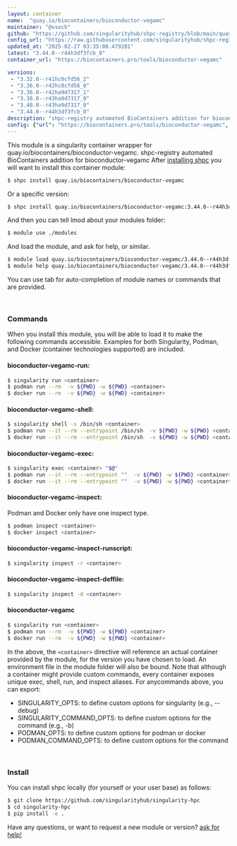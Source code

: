 ```yaml
---
layout: container
name:  "quay.io/biocontainers/bioconductor-vegamc"
maintainer: "@vsoch"
github: "https://github.com/singularityhub/shpc-registry/blob/main/quay.io/biocontainers/bioconductor-vegamc/container.yaml"
config_url: "https://raw.githubusercontent.com/singularityhub/shpc-registry/main/quay.io/biocontainers/bioconductor-vegamc/container.yaml"
updated_at: "2025-02-27 03:35:08.479281"
latest: "3.44.0--r44h3df3fcb_0"
container_url: "https://biocontainers.pro/tools/bioconductor-vegamc"

versions:
 - "3.32.0--r41hc0cfd56_2"
 - "3.36.0--r42hc0cfd56_0"
 - "3.36.0--r42ha9d7317_1"
 - "3.38.0--r43ha9d7317_0"
 - "3.40.0--r43ha9d7317_0"
 - "3.44.0--r44h3df3fcb_0"
description: "shpc-registry automated BioContainers addition for bioconductor-vegamc"
config: {"url": "https://biocontainers.pro/tools/bioconductor-vegamc", "maintainer": "@vsoch", "description": "shpc-registry automated BioContainers addition for bioconductor-vegamc", "latest": {"3.44.0--r44h3df3fcb_0": "sha256:4d42c2019c99015a76b7be68fe40b45827bd8ee414afe76332054693c9c044b9"}, "tags": {"3.32.0--r41hc0cfd56_2": "sha256:1b40ecae1fd4f39679f129563b7287b702f0200ff80d1e94fd4738f6df5e2a31", "3.36.0--r42hc0cfd56_0": "sha256:8d9df5a17ab3d60b59ce00bb91baf0bc24e8232c6c678773c3e838a715fff28a", "3.36.0--r42ha9d7317_1": "sha256:84834ea0cad4b719fdcfe8b1f98a2e3c7668464dc8fd7e47bb95bd8493991cb5", "3.38.0--r43ha9d7317_0": "sha256:1dbb6f33575412707fd56a08786f714a157b0c8cb588449fa1ac4a8d092df3d0", "3.40.0--r43ha9d7317_0": "sha256:3190d2add6abe06bf7851bed01abf33831052b2e7816133add4bb40496d1e0a5", "3.44.0--r44h3df3fcb_0": "sha256:4d42c2019c99015a76b7be68fe40b45827bd8ee414afe76332054693c9c044b9"}, "docker": "quay.io/biocontainers/bioconductor-vegamc"}
---
```


This module is a singularity container wrapper for quay.io/biocontainers/bioconductor-vegamc.
shpc-registry automated BioContainers addition for bioconductor-vegamc
After [installing shpc](#install) you will want to install this container module:


```bash
$ shpc install quay.io/biocontainers/bioconductor-vegamc
```

Or a specific version:

```bash
$ shpc install quay.io/biocontainers/bioconductor-vegamc:3.44.0--r44h3df3fcb_0
```

And then you can tell lmod about your modules folder:

```bash
$ module use ./modules
```

And load the module, and ask for help, or similar.

```bash
$ module load quay.io/biocontainers/bioconductor-vegamc/3.44.0--r44h3df3fcb_0
$ module help quay.io/biocontainers/bioconductor-vegamc/3.44.0--r44h3df3fcb_0
```

You can use tab for auto-completion of module names or commands that are provided.

<br>

### Commands

When you install this module, you will be able to load it to make the following commands accessible.
Examples for both Singularity, Podman, and Docker (container technologies supported) are included.

#### bioconductor-vegamc-run:

```bash
$ singularity run <container>
$ podman run --rm  -v ${PWD} -w ${PWD} <container>
$ docker run --rm  -v ${PWD} -w ${PWD} <container>
```

#### bioconductor-vegamc-shell:

```bash
$ singularity shell -s /bin/sh <container>
$ podman run --it --rm --entrypoint /bin/sh  -v ${PWD} -w ${PWD} <container>
$ docker run --it --rm --entrypoint /bin/sh  -v ${PWD} -w ${PWD} <container>
```

#### bioconductor-vegamc-exec:

```bash
$ singularity exec <container> "$@"
$ podman run --it --rm --entrypoint ""  -v ${PWD} -w ${PWD} <container> "$@"
$ docker run --it --rm --entrypoint ""  -v ${PWD} -w ${PWD} <container> "$@"
```

#### bioconductor-vegamc-inspect:

Podman and Docker only have one inspect type.

```bash
$ podman inspect <container>
$ docker inspect <container>
```

#### bioconductor-vegamc-inspect-runscript:

```bash
$ singularity inspect -r <container>
```

#### bioconductor-vegamc-inspect-deffile:

```bash
$ singularity inspect -d <container>
```



#### bioconductor-vegamc

```bash
$ singularity run <container>
$ podman run --rm  -v ${PWD} -w ${PWD} <container>
$ docker run --rm  -v ${PWD} -w ${PWD} <container>
```


In the above, the `<container>` directive will reference an actual container provided
by the module, for the version you have chosen to load. An environment file in the
module folder will also be bound. Note that although a container
might provide custom commands, every container exposes unique exec, shell, run, and
inspect aliases. For anycommands above, you can export:

 - SINGULARITY_OPTS: to define custom options for singularity (e.g., --debug)
 - SINGULARITY_COMMAND_OPTS: to define custom options for the command (e.g., -b)
 - PODMAN_OPTS: to define custom options for podman or docker
 - PODMAN_COMMAND_OPTS: to define custom options for the command

<br>

### Install

You can install shpc locally (for yourself or your user base) as follows:

```bash
$ git clone https://github.com/singularityhub/singularity-hpc
$ cd singularity-hpc
$ pip install -e .
```

Have any questions, or want to request a new module or version? [ask for help!](https://github.com/singularityhub/singularity-hpc/issues)
